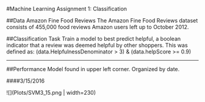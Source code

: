 #Machine Learning Assignment 1: Classification


##Data 
Amazon Fine Food Reviews The Amazon Fine Food Reviews dataset consists of 455,000 food reviews Amazon users left up to October 2012. 

##Classification Task
Train a model to best predict helpful, a boolean indicator that a review was deemed helpful by other shoppers. This was defined as:
(data.HelpfulnessDenominator > 3) & (data.helpScore >= 0.9)  

--------------
##Performance 
Model found in upper left corner. Organized by date. 

####3/15/2016

![](Plots/SVM3_15.png  | width=230)

